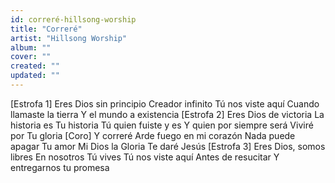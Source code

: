 ```yaml
---
id: correré-hillsong-worship
title: "Correré"
artist: "Hillsong Worship"
album: ""
cover: ""
created: ""
updated: ""
---
```


[Estrofa 1]
Eres Dios sin principio
Creador infinito
Tú nos viste aquí
Cuando llamaste la tierra
Y el mundo a existencia
[Estrofa 2]
Eres Dios de victoria
La historia es Tu historia
Tú quien fuiste y es
Y quien por siempre será
Viviré por Tu gloria
[Coro]
Y correré
Arde fuego en mi corazón
Nada puede apagar Tu amor
Mi Dios la Gloria Te daré
Jesús
[Estrofa 3]
Eres Dios, somos libres
En nosotros Tú vives
Tú nos viste aquí
Antes de resucitar
Y entregarnos tu promesa